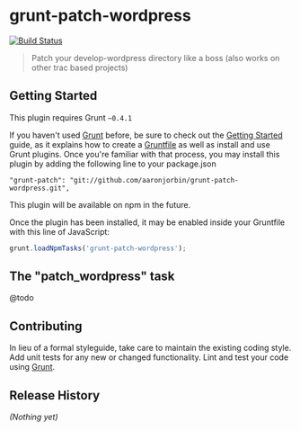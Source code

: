 # grunt-patch-wordpress

[![Build Status](https://travis-ci.org/aaronjorbin/grunt-patch-wordpress.png?branch=master)](https://travis-ci.org/aaronjorbin/grunt-patch-wordpress)

> Patch your develop-wordpress directory like a boss (also works on other trac based projects)

## Getting Started
This plugin requires Grunt `~0.4.1`

If you haven't used [Grunt](http://gruntjs.com/) before, be sure to check out the [Getting Started](http://gruntjs.com/getting-started) guide, as it explains how to create a [Gruntfile](http://gruntjs.com/sample-gruntfile) as well as install and use Grunt plugins. Once you're familiar with that process, you may install this plugin by adding the following line to your package.json

```
"grunt-patch": "git://github.com/aaronjorbin/grunt-patch-wordpress.git", 
```

This plugin will be available on npm in the future.

Once the plugin has been installed, it may be enabled inside your Gruntfile with this line of JavaScript:

```js
grunt.loadNpmTasks('grunt-patch-wordpress');
```

## The "patch_wordpress" task

@todo

## Contributing
In lieu of a formal styleguide, take care to maintain the existing coding style. Add unit tests for any new or changed functionality. Lint and test your code using [Grunt](http://gruntjs.com/).

## Release History
_(Nothing yet)_
